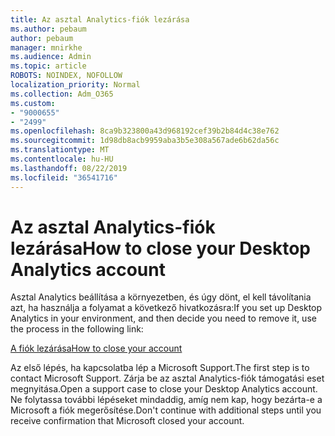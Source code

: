```yaml
---
title: Az asztal Analytics-fiók lezárása
ms.author: pebaum
author: pebaum
manager: mnirkhe
ms.audience: Admin
ms.topic: article
ROBOTS: NOINDEX, NOFOLLOW
localization_priority: Normal
ms.collection: Adm_O365
ms.custom:
- "9000655"
- "2499"
ms.openlocfilehash: 8ca9b323800a43d968192cef39b2b84d4c38e762
ms.sourcegitcommit: 1d98db8acb9959aba3b5e308a567ade6b62da56c
ms.translationtype: MT
ms.contentlocale: hu-HU
ms.lasthandoff: 08/22/2019
ms.locfileid: "36541716"
---
```

# <a name="how-to-close-your-desktop-analytics-account"></a><span data-ttu-id="c9976-102">Az asztal Analytics-fiók lezárása</span><span class="sxs-lookup"><span data-stu-id="c9976-102">How to close your Desktop Analytics account</span></span>

<span data-ttu-id="c9976-103">Asztal Analytics beállítása a környezetben, és úgy dönt, el kell távolítania azt, ha használja a folyamat a következő hivatkozásra:</span><span class="sxs-lookup"><span data-stu-id="c9976-103">If you set up Desktop Analytics in your environment, and then decide you need to remove it, use the process in the following link:</span></span>

[<span data-ttu-id="c9976-104">A fiók lezárása</span><span class="sxs-lookup"><span data-stu-id="c9976-104">How to close your account</span></span>](https://docs.microsoft.com/sccm/desktop-analytics/account-close)

<span data-ttu-id="c9976-105">Az első lépés, ha kapcsolatba lép a Microsoft Support.</span><span class="sxs-lookup"><span data-stu-id="c9976-105">The first step is to contact Microsoft Support.</span></span> <span data-ttu-id="c9976-106">Zárja be az asztal Analytics-fiók támogatási eset megnyitása.</span><span class="sxs-lookup"><span data-stu-id="c9976-106">Open a support case to close your Desktop Analytics account.</span></span> <span data-ttu-id="c9976-107">Ne folytassa további lépéseket mindaddig, amíg nem kap, hogy bezárta-e a Microsoft a fiók megerősítése.</span><span class="sxs-lookup"><span data-stu-id="c9976-107">Don't continue with additional steps until you receive confirmation that Microsoft closed your account.</span></span>